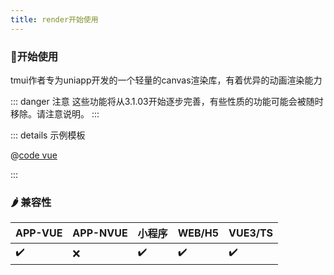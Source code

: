 ```yaml
---
title: render开始使用
---
```




### :leopard:开始使用

tmui作者专为uniapp开发的一个轻量的canvas渲染库，有着优异的动画渲染能力<br>

::: danger 注意
这些功能将从3.1.03开始逐步完善，有些性质的功能可能会被随时移除。请注意说明。
:::

<webview url="https://tmui.design/h5/#/pages/render/pie"></webview>

::: details 示例模板

@[code vue](pages/render/pie.nvue)

:::

### :hot_pepper: 兼容性

| APP-VUE | APP-NVUE | 小程序 | WEB/H5 | VUE3/TS |
| --- | --- | --- | --- | --- |
| :heavy_check_mark: | :x: | :heavy_check_mark: | :heavy_check_mark: | :heavy_check_mark: |



